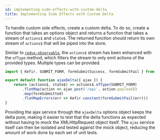 ```yaml
---
id: implementing-side-effects-with-custom-delta
title: Implementing Side Effects with Custom Delta
---
```


To handle custom side effects, create a custom delta. To do so, create a function that takes an options object and returns a function that takes a stream of `actions$` and `state$`. The returned function should return its own stream of `actions$` that will be piped into the store.

Similar to [`redux-observable`][red-obs], the `actions$` stream has been enhanced with the `ofType` method, which filters the stream to only emit actions of the provided types. Multiple types can be provided.

```js
import { Kefir, SUBMIT_FORM, formSubmitSuccess, formSubmitFail } from './actions';

export default function ajaxDelta({ ajax }) {
    return (actions$, state$) => actions$.ofType(SUBMIT_FORM)
        .flatMap(action => ajax.post('/api', action.payload))
        .map(formSubmitted)
        .flatMapErrors(err => Kefir.constant(formSubmitFail(err)))
}
```

Providing the ajax service through the `ajaxDelta` options object keeps the delta pure, making it easier to test that the delta functions as expected without having to mock the XMLHttpRequest object itself. The `ajax` service itself can then be isolated and tested against the mock object, reducing the amount of work done by each set of unit tests.

  [red-obs]: https://redux-observable.js.org/docs/basics/Epics.html
